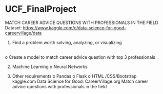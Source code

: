 # UCF_FinalProject

MATCH CAREER ADVICE QUESTIONS WITH PROFESSIONALS IN THE FIELD
Dataset: https://www.kaggle.com/c/data-science-for-good-careervillage/data

1.    Find a problem worth solving, analyzing, or visualizing
<br>
o    Create a model to match career advice question with top 3 professionals

2.    Machine Learning
o    Neural Networks

3.    Other requirements
o    Pandas
o    Flask
o    HTML /CSS/Bootstrap
kaggle.com
Data Science for Good: CareerVillage.org
Match career advice questions with professionals in the field


